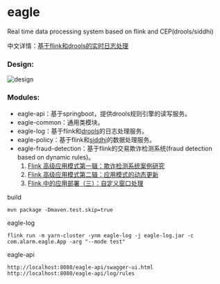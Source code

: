 # eagle
Real time data processing system based on flink and CEP(drools/siddhi) 

中文详情：[基于flink和drools的实时日志处理](https://www.cnblogs.com/luxiaoxun/p/13197981.html)

### Design:
![design](https://github.com/luxiaoxun/eagle/blob/master/picture/eagle-design.png)

### Modules:
* eagle-api：基于springboot，提供drools规则引擎的读写服务。
* eagle-common：通用类模块。
* eagle-log：基于flink和[drools](https://github.com/kiegroup/drools)的日志处理服务。
* eagle-policy：基于flink和[siddhi](https://github.com/siddhi-io/siddhi)的数据处理服务。
* eagle-fraud-detection：基于flink的交易欺诈检测系统(fraud detection based on dynamic rules)。 
    1. [Flink 高级应用模式第一辑：欺诈检测系统案例研究](https://www.infoq.cn/article/dR1m9FfB1gEtvggKvlVX)
    2. [Flink 高级应用模式第二辑：应用模式的动态更新](https://www.infoq.cn/article/KFT2f79afVkNfIy6MRGg)
    3. [Flink 中的应用部署（三）：自定义窗口处理](https://www.infoq.cn/article/3Xiw36wSyK6J9G40jA9F)

build
```
mvn package -Dmaven.test.skip=true
```

eagle-log
```
flink run -m yarn-cluster -ynm eagle-log -j eagle-log.jar -c com.alarm.eagle.App -arg "--mode test" 
```

eagle-api
```
http://localhost:8080/eagle-api/swagger-ui.html
http://localhost:8080/eagle-api/log/rules
```

